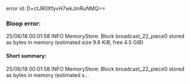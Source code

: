 error id: D+ctJR0XfyvH7wkJmRuNMQ==
### Bloop error:

25/06/18 00:01:58 INFO MemoryStore: Block broadcast_22_piece0 stored as bytes in memory (estimated size 9.6 KiB, free 4.5 GiB)
#### Short summary: 

25/06/18 00:01:58 INFO MemoryStore: Block broadcast_22_piece0 stored as bytes in memory (estimated s...
